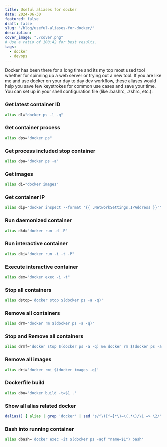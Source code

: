 ```yaml
---
title: Useful aliases for docker
date: 2024-06-30
featured: false
draft: false
slug: "/blog/useful-aliases-for-docker/"
description:
cover_image: "./cover.png"
# Use a ratio of 100:42 for best results.
tags:
  - docker
  - devops
---
```


Docker has been there for a long time and its my top most used tool whether for spinning up a web server or trying out a new tool.
If you are like me and use docker on your day to day dev workflow, these aliases would help you save few keystrokes for common use cases and save your time.
You can set up in your shell configuration file (like .bashrc, .zshrc, etc.):

### Get latest container ID

```bash
alias dl="docker ps -l -q"
```

### Get container process

```bash
alias dps="docker ps"
```

### Get process included stop container

```bash
alias dpa="docker ps -a"
```

### Get images

```bash
alias di="docker images"
```

### Get container IP

```bash
alias dip="docker inspect --format '{{ .NetworkSettings.IPAddress }}'"
```

### Run daemonized container

```bash
alias dkd="docker run -d -P"
```

### Run interactive container

```bash
alias dki="docker run -i -t -P"
```

### Execute interactive container

```bash
alias dex="docker exec -i -t"
```

### Stop all containers

```bash
alias dstop='docker stop $(docker ps -a -q)'
```

### Remove all containers

```bash
alias drm='docker rm $(docker ps -a -q)'
```

### Stop and Remove all containers

```bash
alias drmf='docker stop $(docker ps -a -q) && docker rm $(docker ps -a -q)'
```

### Remove all images

```bash
alias dri='docker rmi $(docker images -q)'
```

### Dockerfile build

```bash
alias dbu='docker build -t=$1 .'
```

### Show all alias related docker

```bash
dalias() { alias | grep 'docker' | sed "s/^\([^=]*\)=\(.*\)/\1 => \2/" | sed "s/['|\']//g" | sort; }
```

### Bash into running container

```bash
alias dbash='docker exec -it $(docker ps -aqf "name=$1") bash'
```
